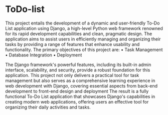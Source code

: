 # ToDo-list

This project entails the development of a dynamic and user-friendly To-Do List application using Django, a high-level Python web framework renowned for its rapid development capabilities and clean, pragmatic design. The application aims to assist users in efficiently managing and organizing their tasks by providing a range of features that enhance usability and functionality.
The primary objectives of this project are:
•	Task Management
•	Database Integration
•	Deployment

The Django framework's powerful features, including its built-in admin interface, scalability, and security, provide a robust foundation for this application. This project not only delivers a practical tool for task management but also serves as a comprehensive learning experience in web development with Django, covering essential aspects from back-end development to front-end design and deployment
The result is a fully functional To-Do List application that showcases Django's capabilities in creating modern web applications, offering users an effective tool for organizing their daily activities and tasks.
